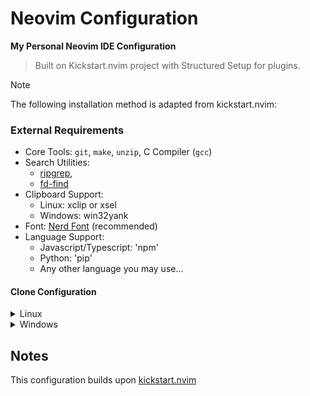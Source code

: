 # Neovim Configuration

**My Personal Neovim IDE Configuration**

> Built on Kickstart.nvim project with Structured Setup for plugins.

> [!NOTE]  
> The following installation method is adapted from kickstart.nvim:

### External Requirements

- Core Tools: `git`, `make`, `unzip`, C Compiler (`gcc`)
- Search Utilities:
  - [ripgrep](https://github.com/BurntSushi/ripgrep#installation),
  - [fd-find](https://github.com/sharkdp/fd#installation)
- Clipboard Support:
  - Linux: xclip or xsel
  - Windows: win32yank
- Font: [Nerd Font](https://www.nerdfonts.com/) (recommended)
- Language Support:
  - Javascript/Typescript: 'npm'
  - Python: 'pip'
  - Any other language you may use...

#### Clone Configuration

<details><summary> Linux </summary>

```sh
git clone https://github.com/andersoncandid/nvim-config.git "${XDG_CONFIG_HOME:-$HOME/.config}"/nvim
```

</details>

<details><summary> Windows </summary>

With cmd `cmd.exe`:

```
git clone https://github.com/andersoncandid/nvim-config.git "%localappdata%\nvim"
```

With PowerShell `powershell.exe`

```
git clone https://github.com/andersoncandid/nvim-config.git "${env:LOCALAPPDATA}\nvim"
```

</details>

## Notes

This configuration builds upon [kickstart.nvim](https://github.com/nvim-lua/kickstart.nvim)

